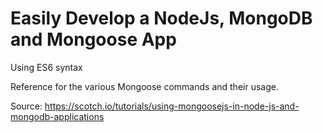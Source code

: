 # Easily Develop a NodeJs, MongoDB and Mongoose App
Using ES6 syntax

Reference for the various Mongoose commands and their usage.

Source: https://scotch.io/tutorials/using-mongoosejs-in-node-js-and-mongodb-applications
